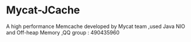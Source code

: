 # Mycat-JCache
A high performance  Memcache developed by Mycat team ,used Java NIO and Off-heap Memory ,QQ group : 490435960

